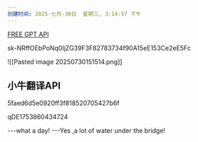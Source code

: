 ```yaml
---
创建时间: 2025-七月-30日  星期三, 3:14:57 下午
---
```

[FREE GPT API](https://free.v36.cm)


sk-NRffOEbPoNq0IjZG39F3F82783734f90A15eE153Ce2eE5Fc

![[Pasted image 20250730151514.png]]



## 小牛翻译API
5faed6d5e0920ff3f818520705427b6f


qDE1753860434724


---what a day!
---Yes ,a lot of water under the bridge!